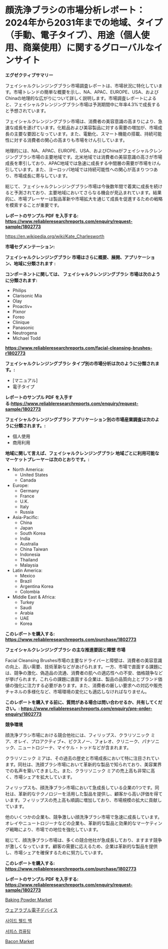 <p><h1>顔洗浄ブラシの市場分析レポート：2024年から2031年までの地域、タイプ（手動、電子タイプ）、用途（個人使用、商業使用）に関するグローバルなインサイト</h1></p><p><strong>エグゼクティブサマリー</strong></p>
<p><p>フェイシャルクレンジングブラシ市場調査レポートは、市場状況に特化しています。市場トレンドの簡単な概要を示し、NA、APAC、EUROPE、USA、およびChinaの地理的な広がりについて詳しく説明します。市場調査レポートによると、フェイシャルクレンジングブラシ市場は予測期間中に年率4.3%で成長すると予想されています。</p><p>フェイシャルクレンジングブラシ市場は、消費者の美容意識の高まりにより、急速な成長を遂げています。化粧品および美容製品に対する需要の増加が、市場成長の主要な要因となっています。また、電動化、スマート機能の搭載、持続可能性に対する消費者の関心の高まりも市場をけん引しています。</p><p>地理的には、NA、APAC、EUROPE、USA、およびChinaがフェイシャルクレンジングブラシ市場の主要地域です。北米地域では消費者の美容意識の高さが市場成長を牽引しており、APAC地域では急速に成長する中間層の需要が市場をけん引しています。また、ヨーロッパ地域では持続可能性への関心が高まりつつあり、市場成長に寄与しています。</p><p>総じて、フェイシャルクレンジングブラシ市場は今後数年間で着実に成長を続けると予測されており、主要地域においてさらなる機会が見込まれています。結果的に、市場プレーヤーは製品革新や市場拡大を通じて成長を促進するための戦略を模索することが重要です。</p></p>
<p><strong>レポートのサンプル PDF を入手する: <a href="https://www.reliableresearchreports.com/enquiry/request-sample/1802773">https://www.reliableresearchreports.com/enquiry/request-sample/1802773</a></strong></p>
<p><a href="https://en.wikipedia.org/wiki/Kate_Charlesworth">https://en.wikipedia.org/wiki/Kate_Charlesworth</a></p>
<p><strong>市場セグメンテーション:</strong></p>
<p><strong> フェイシャルクレンジングブラシ 市場はさらに概要、展開、アプリケーション、地域に分類されます :</strong></p>
<p><strong>コンポーネントに関しては、 フェイシャルクレンジングブラシ 市場は次のように分類されます:</strong></p>
<p><ul><li>Philips</li><li>Clarisonic Mia</li><li>Olay</li><li>Proactiv+</li><li>Pixnor</li><li>Foreo</li><li>Clinique</li><li>Panasonic</li><li>Neutrogena</li><li>Michael Todd</li></ul></p>
<p><strong><a href="https://www.reliableresearchreports.com/facial-cleansing-brushes-r1802773">https://www.reliableresearchreports.com/facial-cleansing-brushes-r1802773</a></strong></p>
<p><strong> フェイシャルクレンジングブラシ タイプ別の市場分析は次のように分類されます。:</strong></p>
<p><ul><li>[マニュアル]</li><li>電子タイプ</li></ul></p>
<p><strong>レポートのサンプル PDF を入手する:<a href="https://www.reliableresearchreports.com/enquiry/request-sample/1802773">https://www.reliableresearchreports.com/enquiry/request-sample/1802773</a></strong></p>
<p><strong> フェイシャルクレンジングブラシ アプリケーション別の市場産業調査は次のように分類されます。:</strong></p>
<p><ul><li>個人使用</li><li>商用利用</li></ul></p>
<p><strong>地域に関して言えば、フェイシャルクレンジングブラシ 地域ごとに利用可能なマーケットプレーヤーは次のとおりです。:</strong></p>
<p><ul>
    <li>
        North America:
        <ul>
            <li>United States</li>
            <li>Canada</li>
        </ul>
    </li>
    <li>
        Europe:
        <ul>
            <li>Germany</li>
            <li>France</li>
            <li>U.K.</li>
            <li>Italy</li>
            <li>Russia</li>
        </ul>
    </li>
    <li>
        Asia-Pacific:
        <ul>
            <li>China</li>
            <li>Japan</li>
            <li>South Korea</li>
            <li>India</li>
            <li>Australia</li>
            <li>China Taiwan</li>
            <li>Indonesia</li>
            <li>Thailand</li>
            <li>Malaysia</li>
        </ul>
    </li>
    <li>
        Latin America:
        <ul>
            <li>Mexico</li>
            <li>Brazil</li>
            <li>Argentina Korea</li>
            <li>Colombia</li>
        </ul>
    </li>
    <li>
        Middle East & Africa:
        <ul>
            <li>Turkey</li>
            <li>Saudi</li>
            <li>Arabia</li>
            <li>UAE</li>
            <li>Korea</li>
        </ul>
    </li>
    </ul></p>
<p><strong>このレポートを購入する: <a href="https://www.reliableresearchreports.com/purchase/1802773">https://www.reliableresearchreports.com/purchase/1802773</a></strong></p>
<p><strong>フェイシャルクレンジングブラシ の主な推進要因と障壁 市場</strong></p>
<p><p>Facial Cleansing Brushes市場の主要なドライバーと障壁は、消費者の美容意識の向上、高い需要、技術革新などがあげられます。一方、市場で直面する課題には、競争の激化、偽造品の流通、消費者の肌への適応性への不安、価格競争などが挙げられます。これらの課題に直面する企業は、製品の品質向上とブランド価値の強化に注力する必要があります。また、消費者の厳しい要求への対応や販売チャネルの多様化など、市場環境の変化にも適応しなければなりません。</p></p>
<p><strong>このレポートを購入する前に、質問がある場合は問い合わせるか、共有してください。: <a href="https://www.reliableresearchreports.com/enquiry/pre-order-enquiry/1802773">https://www.reliableresearchreports.com/enquiry/pre-order-enquiry/1802773</a></strong></p>
<p><strong>競争環境</strong></p>
<p><p>顔洗浄ブラシ市場における競合他社には、フィリップス、クラリソニック ミア、オレイ、プロアクティブ+、ピクスノー、フォレオ、クリニーク、パナソニック、ニュートロジーナ、マイケル・トッドなどが含まれます。</p><p>クラリソニック ミアは、その過去の歴史と市場成長において特に注目されています。同社は、洗顔ブラシ市場において革新的な製品で知られており、美容業界での名声を築いてきました。また、クラリソニック ミアの売上高も非常に高く、市場シェアを拡大しています。</p><p>フィリップスも、顔洗浄ブラシ市場において急成長している企業の1つです。同社は、革新的なテクノロジーを活用した製品を提供し、顧客から高い評価を得ています。フィリップスの売上高も順調に増加しており、市場規模の拡大に貢献しています。</p><p>他のいくつかの企業も、競争激しい顔洗浄ブラシ市場で急速に成長しています。オレイやニュートロジーナなどの企業も、革新的な製品と効果的なマーケティング戦略により、市場での地位を強化しています。</p><p>総じて、顔洗浄ブラシ市場は、多くの競合他社が急成長しており、ますます競争が激しくなっています。顧客の需要に応えるため、企業は革新的な製品を提供し、市場シェアを確保するために努力しています。</p></p>
<p><strong>このレポートを購入する: <a href="https://www.reliableresearchreports.com/purchase/1802773">https://www.reliableresearchreports.com/purchase/1802773</a></strong></p>
<p><strong>レポートのサンプル PDF を入手する: <a href="https://www.reliableresearchreports.com/enquiry/request-sample/1802773">https://www.reliableresearchreports.com/enquiry/request-sample/1802773</a></strong><strong></strong></p>
<p><p><a href="https://github.com/Angelnienowdseej3e45z3p8c/Market-Research-Report-List-3/blob/main/baking-powder-market.md">Baking Powder Market</a></p><p><a href="https://github.com/RandallRunte2023/Market-Research-Report-List-2/blob/main/514957337438.md">ウェアラブル電子デバイス</a></p><p><a href="https://github.com/shampaakter36/Market-Research-Report-List-2/blob/main/594402748042.md">사이드 웰드 백</a></p><p><a href="https://github.com/LuckeyCorbin/Market-Research-Report-List-2/blob/main/387723448043.md">서피스 컴퓨팅</a></p><p><a href="https://github.com/brentleyjimmiealvaradoz4l1rea/Market-Research-Report-List-3/blob/main/bacon-market.md">Bacon Market</a></p></p>